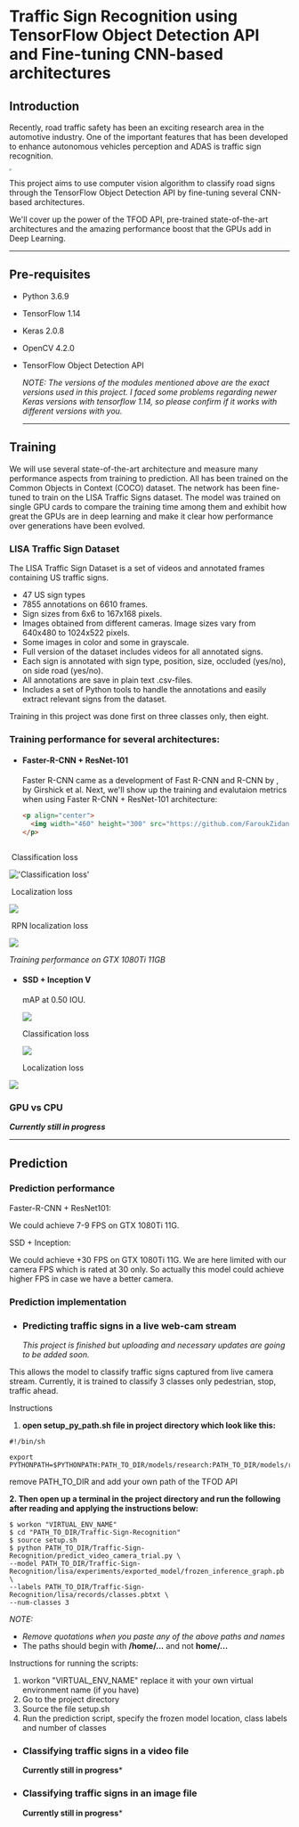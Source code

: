 # Traffic Sign Recognition using TensorFlow Object Detection API and Fine-tuning CNN-based architectures



## Introduction

Recently, road traffic safety has been an exciting research area in the automotive industry. One of the important features that has been developed to enhance autonomous vehicles perception and ADAS is traffic sign recognition. 



<img src="https://github.com/FaroukZidane/Traffic-Sign-Recognition/raw/master/doc/images/intro.jpg" style="zoom: 25%;" />



This project aims to use computer vision algorithm to classify road signs through the TensorFlow Object Detection API by fine-tuning several CNN-based architectures.

We'll cover up the power of the TFOD API, pre-trained state-of-the-art architectures and the amazing performance boost that the GPUs add in Deep Learning.

------



## Pre-requisites

- Python 3.6.9

- TensorFlow 1.14

- Keras 2.0.8

- OpenCV 4.2.0

- TensorFlow Object Detection API

  *NOTE: The versions of the modules mentioned above are the exact versions used in this project. I faced some problems regarding newer Keras versions with tensorflow 1.14, so please confirm if it works with different versions with you.*
  
  ------
  
  

## Training

We will use several state-of-the-art architecture and measure many performance aspects from training to prediction. All has been trained on the Common Objects in Context (COCO) dataset. The network has been fine-tuned to train on the LISA Traffic Signs dataset. The model was trained on single GPU cards to compare the training time among them and exhibit how great the GPUs are in deep learning and make it clear how performance over generations have been evolved.

### LISA Traffic Sign Dataset

The LISA Traffic Sign Dataset is a set of videos and annotated frames containing US traffic signs.

- 47 US sign types
- 7855 annotations on 6610 frames.
- Sign sizes from 6x6 to 167x168 pixels.
- Images obtained from different cameras. Image sizes vary from 640x480 to 1024x522 pixels.
- Some images in color and some in grayscale.
- Full version of the dataset includes videos for all annotated signs.
- Each sign is annotated with sign type, position, size, occluded (yes/no), on side road (yes/no).
- All annotations are save in plain text .csv-files.
- Includes a set of Python tools to handle the annotations and easily extract relevant signs from the dataset.

Training in this project was done first on three classes only, then eight.

### Training performance for several architectures:

- #### Faster-R-CNN + ResNet-101

  Faster R-CNN came as a development of Fast R-CNN and R-CNN by , by Girshick et al. Next, we'll show up the training and evalutaion metrics when using Faster R-CNN + ResNet-101 architecture:
  
  ```html
  <p align="center">
    <img width="460" height="300" src="https://github.com/FaroukZidane/Traffic-Sign-Recognition/raw/master/doc/images/classification_loss.png/460/300">
  </p>
  ```

```

```

​		Classification loss

!['Classification loss'](https://github.com/FaroukZidane/Traffic-Sign-Recognition/raw/master/doc/images/classification_loss.png)

​		Localization loss

![](https://github.com/FaroukZidane/Traffic-Sign-Recognition/raw/master/doc/images/localization_loss.png)

​		RPN localization loss

![](https://github.com/FaroukZidane/Traffic-Sign-Recognition/raw/master/doc/images/localizationRPN_loss.png)

*Training performance on GTX 1080Ti 11GB*



- #### SSD + Inception V

  mAP at 0.50 IOU.

  ![](https://github.com/FaroukZidane/Traffic-Sign-Recognition/raw/master/doc/images/ssd/mAPS_IOU50.png)

  Classification loss

  ![](https://github.com/FaroukZidane/Traffic-Sign-Recognition/raw/master/doc/images/ssd/ClassificationLoss.png)

  Localization loss

![](https://github.com/FaroukZidane/Traffic-Sign-Recognition/raw/master/doc/images/ssd/LocalizationLoss.png)

### 	GPU vs CPU



***Currently still in progress***

------



## Prediction

### Prediction performance

Faster-R-CNN + ResNet101:

We could achieve 7-9 FPS on GTX 1080Ti 11G.

SSD + Inception:

We could achieve +30 FPS on GTX 1080Ti 11G. We are here limited with our camera FPS which is rated at 30 only. So actually this model could achieve higher FPS in case we have a better camera.



### Prediction implementation

- ### 	Predicting traffic signs in a live web-cam stream

  *This project is finished but uploading and necessary updates are going to be added soon.*

  

This allows the model to classify traffic signs captured from live camera stream. Currently, it is trained to classify 3 classes only pedestrian, stop, traffic ahead.

Instructions

1. **open setup_py_path.sh file in project directory which look like this:**

```
#!/bin/sh

export PYTHONPATH=$PYTHONPATH:PATH_TO_DIR/models/research:PATH_TO_DIR/models/research/slim
```

remove PATH_TO_DIR and add your own path of the TFOD API

**2. Then open up a terminal in the project directory and run the following after reading and applying the instructions below:**

```
$ workon "VIRTUAL_ENV_NAME"
$ cd "PATH_TO_DIR/Traffic-Sign-Recognition"
$ source setup.sh
$ python PATH_TO_DIR/Traffic-Sign-Recognition/predict_video_camera_trial.py \
--model PATH_TO_DIR/Traffic-Sign-Recognition/lisa/experiments/exported_model/frozen_inference_graph.pb \
--labels PATH_TO_DIR/Traffic-Sign-Recognition/lisa/records/classes.pbtxt \
--num-classes 3
```

*NOTE:*

- *Remove quotations when you paste any of the above paths and names* 
- The paths should begin with **/home/...** and not **home/...**

Instructions for running the scripts:

1. workon "VIRTUAL_ENV_NAME" replace it with your own virtual environment name (if you have)
2. Go to the project directory
3. Source the file setup.sh
4. Run the prediction script, specify the frozen model location, class labels and number of classes



- ### 	Classifying traffic signs in a video file

  **Currently still in progress***

- ### Classifying traffic signs in an image file

  **Currently still in progress***


